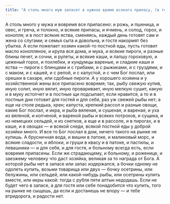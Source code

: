 ```yaml
---
title: "А столь много муж запасет в нужное время всякого припасу, (в том числе и) постного и как его сохранить"
---
```


А столь много у мужа и вовремя все припасено: и рожь, и пшеница, и овес, и греча, и толокно, и всякие припасы, и ячмень, и солод, горох, и конопля; и в пост всякие яства, сменяясь, каждый день готовят сам и жена со слугами; и семья сыта и довольна, и гостя накормят без убытка. А если пожелает хозяин какой-то постной еды, пусть готовит масло конопляное, и крупа вся дома, и мука, и всякие пироги, и разные блины печет, и сочни, и рулеты, и всякие каши, и лапшу гороховую, и цеженый горох, и похлебки, и кундумцы вареные, и сладкие каши и яства — пироги с блинцами и с грибами, и с рыжиками, и с груздями, и с маком, и с кашей, и с репой, и с капустой, и с чем Бог послал, или орешки в сахаре, или сдобные пироги. А у хорошего хозяина и у хозяйственной жены все припасено вовремя; так, рыбу свежую купив, иную солит, иную вялит, иную проваривает, иную мелкую сушит, какую и в муку истолчет и в постные щи подсыпает, если нравится, а то и в постные дни готовит для гостей и для себя, раз уж свежей рыбы нет; а еще на столе редька, хрен; капуста, крепкий рассол и разные овощи, какие Бог послал, и икра, и рыба вяленая, и сушеная, и вареная, и уха из вяленой, и копченой, и вареной рыбы и всяких потрохов, и сущика, и из немецких сельдей, и из снетков, а еще и в рассоле, и в пирогах, и в каше, и в овощах — и всякой снеди, всякой постной еды у доброй хозяйки много. И все то Бог послал в дом, ничего такого на рынке не купишь. А брусничная вода, и вишни в патоке, и малиновый морс, и всякие сладости, и яблоки, и груши в квасу и в патоке, и пастилы, и левашники — и для себя, и для гостя, и больному всегда есть, если вовремя припасены. Если же страдающему, и больному, и роженице, и заезжему человеку что даст хозяйка, великая за то награда от Бога. А которой рыбы нет в запасе или запас издержался, а бочки одному не одолеть купить, возьми товарища или двух — бочку осетрины, или белужины, или сельдей, или какой-нибудь рыбы, или осетрины купить вместе, или икры какой: тогда с рубля пяти алтын недодашь. Если не будет чего в запасе, а для гостя или себе понадобится что купить, того на рынке не сыщешь, да если и достанешь не впору — и тебе втридорога, и радости нет.